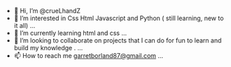 - 👋 Hi, I’m @crueLhandZ
- 👀 I’m interested in Css Html Javascript and Python ( still learning, new to it all) ...
- 🌱 I’m currently learning html and css  ...
- 💞️ I’m looking to collaborate on projects that I can do for fun to learn and build my knowledge . ...
- 📫 How to reach me garretborland87@gmail.com ...

<!---
crueLhandZ/crueLhandZ is a ✨ special ✨ repository because its `README.md` (this file) appears on your GitHub profile.
You can click the Preview link to take a look at your changes.
--->
